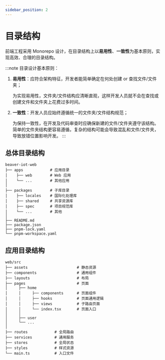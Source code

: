 ```yaml
---
sidebar_position: 2
---
```


# 目录结构

前端工程采用 Monorepo 设计，在目录结构上以**易用性**、**一致性**为基本原则，实现高效、合理的目录结构。

:::note 目录设计基本原则：

1. **易用性**：应符合架构特征，开发者能简单确定在何处创建 or 查找文件/文件夹；

   为实现易用性，文件夹/文件结构应清晰直观，这样开发人员就不会在查找或创建文件和文件夹上花费过多时间。

2. **一致性**：开发人员应始终遵循统一的文件夹/文件结构规范；

   为保持一致性，在开发及代码审查时应确保新建的文件/文件夹遵守该结构。简单的文件夹结构更容易遵循，复杂的结构可能会导致混乱和文件/文件夹，导致放错位置影响开发。
   :::

## 总体目录结构

```
beaver-iot-web
├── apps            # 应用目录
│    ├── web        # Web 应用
│    └── ...        # 其他应用
│
├── packages        # 子库目录
│    ├── locales    # 国际化处理库
│    ├── shared     # 共享资源库
│    ├── spec       # 项目规范库
│    └── ...        # 其他
│
├── README.md
├── package.json
├── pnpm-lock.yaml
└── pnpm-workspace.yaml
```

## 应用目录结构

```
web/src
├── assets                      # 静态资源
├── components                  # 通用组件
├── layouts                     # 布局
├── pages                       # 页面
│     ├── home
│     │     ├── components      # 页面组件
│     │     ├── hooks           # 页面通用逻辑
│     │     ├── views           # 子路由页面
│     │     └── index.tsx       # 页面入口
│     │
│     ├── user
│     └── ...
│
├── routes            # 全局路由
├── services          # 通用服务
├── stores            # 全局状态
├── styles            # 样式资源
└── main.ts           # 入口文件
```
